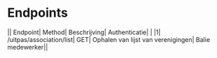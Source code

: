 ---
---

# Endpoints



|| Endpoint| Method| Beschrijving| Authenticatie| |
|1| /uitpas/association/list| GET| Ophalen van lijst van verenigingen| Balie medewerker||

